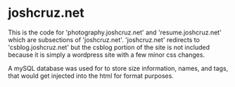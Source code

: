 # joshcruz.net
This is the code for 'photography.joshcruz.net' and 'resume.joshcruz.net' which are subsections of 'joshcruz.net'. 'joshcruz.net' redirects to 'csblog.joshcruz.net' but the csblog portion of the site is not included because it is simply a wordpress site with a few minor css changes.

A mySQL database was used for to store size information, names, and tags, that would get injected into the html for format purposes.
